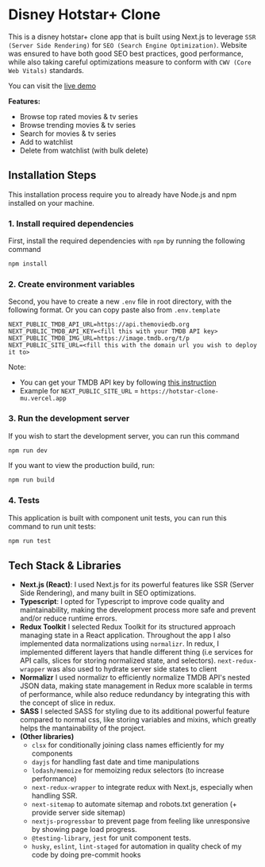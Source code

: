 # Disney Hotstar+ Clone

This is a disney hotstar+ clone app that is built using Next.js to leverage `SSR (Server Side Rendering)` for `SEO (Search Engine Optimization)`. Website was ensured to have both good SEO best practices, good performance, while also taking careful optimizations measure to conform with `CWV (Core Web Vitals)` standards.

You can visit the [live demo](https://hotstar-clone-mu.vercel.app/)

**Features:**
- Browse top rated movies & tv series
- Browse trending movies & tv series
- Search for movies & tv series
- Add to watchlist
- Delete from watchlist (with bulk delete)

## Installation Steps

This installation process require you to already have Node.js and npm installed on your machine. 

### 1. Install required dependencies

First, install the required dependencies with `npm` by running the following command

```bash
npm install
```

### 2. Create environment variables

Second, you have to create a new `.env` file in root directory, with the following format. Or you can copy paste also from `.env.template`

```env
NEXT_PUBLIC_TMDB_API_URL=https://api.themoviedb.org
NEXT_PUBLIC_TMDB_API_KEY=<fill this with your TMDB API key>
NEXT_PUBLIC_TMDB_IMG_URL=https://image.tmdb.org/t/p
NEXT_PUBLIC_SITE_URL=<fill this with the domain url you wish to deploy it to>
```

Note: 
- You can get your TMDB API key by following [this instruction](https://developer.themoviedb.org/docs/getting-started)
- Example for `NEXT_PUBLIC_SITE_URL` = `https://hotstar-clone-mu.vercel.app`


### 3. Run the development server

If you wish to start the development server, you can run this command

```bash
npm run dev
```

If you want to view the production build, run:

```bash
npm run build
```

### 4. Tests

This application is built with component unit tests, you can run this command to run unit tests:

```bash
npm run test
```

## Tech Stack & Libraries

- **Next.js (React)**: 
I used Next.js for its powerful features like SSR (Server Side Rendering), and many built in SEO optimizations.
- **Typescript**:
I opted for Typescript to improve code quality and maintainability, making the development process more safe and prevent and/or reduce runtime errors.
- **Redux Toolkit**
I selected Redux Toolkit for its structured approach managing state in a React application. Throughout the app I also implemented data normalizations using `normalizr`. In redux, I implemented different layers that handle different thing (i.e services for API calls, slices for storing normalized state, and selectors). `next-redux-wrapper` was also used to hydrate server side states to client
- **Normalizr**
I used normalizr to efficiently normalize TMDB API's nested JSON data, making state management in Redux more scalable in terms of performance, while also reduce redundancy by integrating this with the concept of slice in redux.
- **SASS**
I selected SASS for styling due to its additional powerful feature compared to normal css, like storing variables and mixins, which greatly helps the mantainability of the project.
- **(Other libraries)**
  - `clsx` for conditionally joining class names efficiently for my components
  - `dayjs` for handling fast date and time manipulations
  - `lodash/memoize` for memoizing redux selectors (to increase performance)
  - `next-redux-wrapper` to integrate redux with Next.js, especially when handling SSR.
  - `next-sitemap` to automate sitemap and robots.txt generation (+ provide server side sitemap)
  - `nextjs-progressbar` to prevent page from feeling like unresponsive by showing page load progress.
  - `@testing-library`, `jest` for unit component tests.
  - `husky`, `eslint`, `lint-staged` for automation in quality check of my code by doing pre-commit hooks

